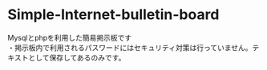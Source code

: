 # Simple-Internet-bulletin-board
Mysqlとphpを利用した簡易掲示板です<br/>
・掲示板内で利用されるパスワードにはセキュリティ対策は行っていません。テキストとして保存してあるのみです。
